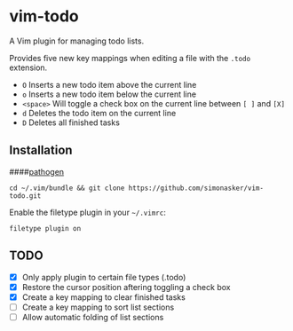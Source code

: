 # vim-todo

A Vim plugin for managing todo lists.

Provides five new key mappings when editing a file with the `.todo` extension.

- `O` Inserts a new todo item above the current line
- `o` Inserts a new todo item below the current line
- `<space>` Will toggle a check box on the current line between `[ ]` and `[X]`
- `d` Deletes the todo item on the current line
- `D` Deletes all finished tasks

## Installation
####[pathogen](https://github.com/tpope/vim-pathogen)
```
cd ~/.vim/bundle && git clone https://github.com/simonasker/vim-todo.git
```
Enable the filetype plugin in your `~/.vimrc`:
```
filetype plugin on
```

## TODO
- [X] Only apply plugin to certain file types (.todo)
- [X] Restore the cursor position aftering toggling a check box
- [X] Create a key mapping to clear finished tasks
- [ ] Create a key mapping to sort list sections
- [ ] Allow automatic folding of list sections
